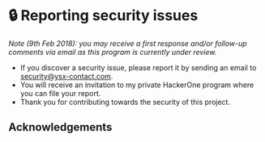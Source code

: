 # 🔒 Reporting security issues
*Note (9th Feb 2018): you may receive a first response and/or follow-up comments via email as this program is currently under review.*

* If you discover a security issue, please report it by sending an email to security@ysx-contact.com.
* You will receive an invitation to my private HackerOne program where you can file your report.
* Thank you for contributing towards the security of this project.

## Acknowledgements
